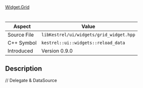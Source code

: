 [Widget.Grid](index.md)
# 
| Aspect | Value |
| --- | --- |
| Source File | `libKestrel/ui/widgets/grid_widget.hpp` |
| C++ Symbol | `kestrel::ui::widgets::reload_data` |
| Introduced | Version 0.9.0 |
## Description
// Delegate & DataSource
